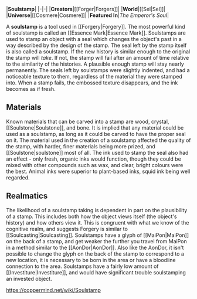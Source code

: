 |**Soulstamp**|
|-|-|
|**Creators**|[[Forger\|Forgers]]|
|**World**|[[Sel\|Sel]]|
|**Universe**|[[Cosmere\|Cosmere]]|
|**Featured In**|*The Emperor's Soul*|

A **soulstamp** is a tool used in [[Forgery\|Forgery]]. The most powerful kind of soulstamp is called an [[Essence Mark\|Essence Mark]].
Soulstamps are used to stamp an object with a seal which changes the object's past in a way described by the design of the stamp. The seal left by the stamp itself is also called a soulstamp. If the new history is similar enough to the original the stamp will *take*. If not, the stamp will fail after an amount of time relative to the similarity of the histories. A plausible enough stamp will stay nearly permanently.
The seals left by soulstamps were slightly indented, and had a noticeable texture to them, regardless of the material they were stamped into. When a stamp fails, the embossed texture disappears, and the ink becomes as if fresh.

## Materials
Known materials that can be carved into a stamp are wood, crystal, [[Soulstone\|Soulstone]], and bone. It is implied that any material could be used as a soulstamp, as long as it could be carved to have the proper seal on it. The material used in the creation of a soulstamp affected the quality of the stamp, with harder, finer materials being more prized, and [[Soulstone\|soulstone]] most of all. The ink used to stamp the seal also had an effect - only fresh, organic inks would function, though they could be mixed with other compounds such as wax, and clear, bright colours were the best. Animal inks were superior to plant-based inks, squid ink being well regarded.

## Realmatics
The likelihood of a soulstamp taking is dependent in part on the plausibility of a stamp. This includes both how the object views itself (the object's history) and how others view it. This is congruent with what we know of the cognitive realm, and suggests Forgery is similar to [[Soulcasting\|Soulcasting]].
Soulstamps have a glyph of [[MaiPon\|MaiPon]] on the back of a stamp, and get weaker the further you travel from MaiPon in a method similar to the [[AonDor\|AonDor]]. Also like the AonDor, it isn't possible to change the glyph on the back of the stamp to correspond to a new location, it is necessary to be born in the area or have a bloodline connection to the area.
Soulstamps have a fairly low amount of [[Investiture\|Investiture]], and would have significant trouble soulstamping an invested object.



https://coppermind.net/wiki/Soulstamp